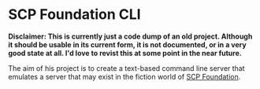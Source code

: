 # SCP Foundation CLI

**Disclaimer: This is currently just a code dump of an old project. Although it should be usable in its current form, it is not documented, or in a very good state at all. I'd love to revist this at some point in the near future.**

The aim of his project is to create a text-based command line server that emulates a server that may exist in the fiction world of [SCP Foundation](http://www.scp-wiki.net/).

